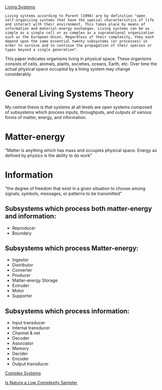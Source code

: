 [Living Systems](https://en.wikipedia.org/wiki/Living_systems)

```
Living systems according to Parent (1996) are by definition "open self-organizing systems that have the special characteristics of life and interact with their environment. This takes place by means of information and material-energy exchanges. Living systems can be as simple as a single cell or as complex as a supranational organization such as the European Union. Regardless of their complexity, they each depend upon the same essential twenty subsystems (or processes) in order to survive and to continue the propagation of their species or types beyond a single generation".
```

This paper indicates organisms living in physical space. These organisms consists of cells, animals, plants, societies, oceans, Earth, etc. Over time the actual physical space occupied by a living system may change considerably.

# General Living Systems Theory

My central thesis is that systems at all levels are open systems composed of subsystems which process inputs, throughputs, and outputs of various forms of matter, energy, and information.

# Matter-energy

"Matter is anything which has mass and occupies physical space. Energy as defined by physics is the ability to do work"

# Information
"the degree of freedom that exist in a given situation to choose among signals, symbols, messages, or patterns to be transmitted"

## Subsystems which process both matter-energy and information:
* Reproducer
* Boundary

## Subsystems which process Matter-energy:
* Ingestor
* Distributor
* Converter
* Producer
* Matter-energy Storage
* Extruder
* Motor
* Supporter

## Subsystems which process information:
* Input transducer
* Internal transducer
* Channel & net
* Decoder
* Associator
* Memory
* Decider
* Encoder
* Output transducer

[Complex Systems](https://en.wikipedia.org/wiki/Complex_systems)

[Is Nature a Low Complexity Sampler](http://emanueleviola.wordpress.com/2014/11/09/is-nature-a-low-complexity-sampler/)
